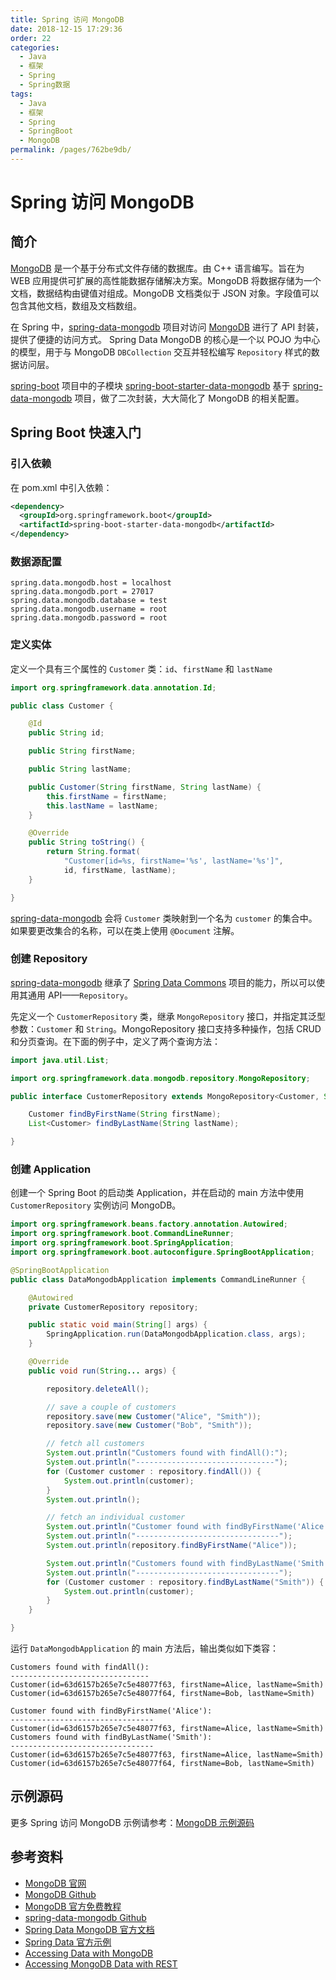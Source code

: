 ```yaml
---
title: Spring 访问 MongoDB
date: 2018-12-15 17:29:36
order: 22
categories:
  - Java
  - 框架
  - Spring
  - Spring数据
tags:
  - Java
  - 框架
  - Spring
  - SpringBoot
  - MongoDB
permalink: /pages/762be9db/
---
```


# Spring 访问 MongoDB

## 简介

[MongoDB](https://www.mongodb.org/) 是一个基于分布式文件存储的数据库。由 C++ 语言编写。旨在为 WEB 应用提供可扩展的高性能数据存储解决方案。MongoDB 将数据存储为一个文档，数据结构由键值对组成。MongoDB 文档类似于 JSON 对象。字段值可以包含其他文档，数组及文档数组。

在 Spring 中，[spring-data-mongodb](https://github.com/spring-projects/spring-data-mongodb) 项目对访问 [MongoDB](https://www.mongodb.org/) 进行了 API 封装，提供了便捷的访问方式。 Spring Data MongoDB 的核心是一个以 POJO 为中心的模型，用于与 MongoDB `DBCollection` 交互并轻松编写 `Repository` 样式的数据访问层。

[spring-boot](https://github.com/spring-projects/spring-boot) 项目中的子模块 [spring-boot-starter-data-mongodb](https://github.com/spring-projects/spring-boot/tree/main/spring-boot-project/spring-boot-starters/spring-boot-starter-data-mongodb) 基于 [spring-data-mongodb](https://github.com/spring-projects/spring-data-mongodb) 项目，做了二次封装，大大简化了 MongoDB 的相关配置。

## Spring Boot 快速入门

### 引入依赖

在 pom.xml 中引入依赖：

```xml
<dependency>
  <groupId>org.springframework.boot</groupId>
  <artifactId>spring-boot-starter-data-mongodb</artifactId>
</dependency>
```

### 数据源配置

```properties
spring.data.mongodb.host = localhost
spring.data.mongodb.port = 27017
spring.data.mongodb.database = test
spring.data.mongodb.username = root
spring.data.mongodb.password = root
```

### 定义实体

定义一个具有三个属性的 `Customer` 类：`id`、`firstName` 和 `lastName`

```java
import org.springframework.data.annotation.Id;

public class Customer {

    @Id
    public String id;

    public String firstName;

    public String lastName;

    public Customer(String firstName, String lastName) {
        this.firstName = firstName;
        this.lastName = lastName;
    }

    @Override
    public String toString() {
        return String.format(
            "Customer[id=%s, firstName='%s', lastName='%s']",
            id, firstName, lastName);
    }

}
```

[spring-data-mongodb](https://github.com/spring-projects/spring-data-mongodb) 会将 `Customer` 类映射到一个名为 `customer` 的集合中。如果要更改集合的名称，可以在类上使用 `@Document` 注解。

### 创建 Repository

[spring-data-mongodb](https://github.com/spring-projects/spring-data-mongodb) 继承了 [Spring Data Commons](https://github.com/spring-projects/spring-data-commons) 项目的能力，所以可以使用其通用 API——`Repository`。

先定义一个 `CustomerRepository` 类，继承 `MongoRepository` 接口，并指定其泛型参数：`Customer` 和 `String`。MongoRepository 接口支持多种操作，包括 CRUD 和分页查询。在下面的例子中，定义了两个查询方法：

```java
import java.util.List;

import org.springframework.data.mongodb.repository.MongoRepository;

public interface CustomerRepository extends MongoRepository<Customer, String> {

    Customer findByFirstName(String firstName);
    List<Customer> findByLastName(String lastName);

}
```

### 创建 Application

创建一个 Spring Boot 的启动类 Application，并在启动的 main 方法中使用 `CustomerRepository` 实例访问 MongoDB。

```java
import org.springframework.beans.factory.annotation.Autowired;
import org.springframework.boot.CommandLineRunner;
import org.springframework.boot.SpringApplication;
import org.springframework.boot.autoconfigure.SpringBootApplication;

@SpringBootApplication
public class DataMongodbApplication implements CommandLineRunner {

    @Autowired
    private CustomerRepository repository;

    public static void main(String[] args) {
        SpringApplication.run(DataMongodbApplication.class, args);
    }

    @Override
    public void run(String... args) {

        repository.deleteAll();

        // save a couple of customers
        repository.save(new Customer("Alice", "Smith"));
        repository.save(new Customer("Bob", "Smith"));

        // fetch all customers
        System.out.println("Customers found with findAll():");
        System.out.println("-------------------------------");
        for (Customer customer : repository.findAll()) {
            System.out.println(customer);
        }
        System.out.println();

        // fetch an individual customer
        System.out.println("Customer found with findByFirstName('Alice'):");
        System.out.println("--------------------------------");
        System.out.println(repository.findByFirstName("Alice"));

        System.out.println("Customers found with findByLastName('Smith'):");
        System.out.println("--------------------------------");
        for (Customer customer : repository.findByLastName("Smith")) {
            System.out.println(customer);
        }
    }

}
```

运行 `DataMongodbApplication` 的 main 方法后，输出类似如下类容：

```
Customers found with findAll():
-------------------------------
Customer(id=63d6157b265e7c5e48077f63, firstName=Alice, lastName=Smith)
Customer(id=63d6157b265e7c5e48077f64, firstName=Bob, lastName=Smith)

Customer found with findByFirstName('Alice'):
--------------------------------
Customer(id=63d6157b265e7c5e48077f63, firstName=Alice, lastName=Smith)
Customers found with findByLastName('Smith'):
--------------------------------
Customer(id=63d6157b265e7c5e48077f63, firstName=Alice, lastName=Smith)
Customer(id=63d6157b265e7c5e48077f64, firstName=Bob, lastName=Smith)
```

## 示例源码

更多 Spring 访问 MongoDB 示例请参考：[MongoDB 示例源码](https://github.com/dunwu/spring-tutorial/tree/master/codes/data/nosql/mongodb)

## 参考资料

- [MongoDB 官网](https://www.mongodb.com/)
- [MongoDB Github](https://github.com/mongodb/mongo)
- [MongoDB 官方免费教程](https://university.mongodb.com/)
- [spring-data-mongodb Github](https://github.com/spring-projects/spring-data-mongodb)
- [Spring Data MongoDB 官方文档](https://docs.spring.io/spring-data/mongodb/docs/current/reference/html/)
- [Spring Data 官方示例](https://github.com/spring-projects/spring-data-examples/)
- [Accessing Data with MongoDB](https://spring.io/guides/gs/accessing-data-mongodb/)
- [Accessing MongoDB Data with REST](https://spring.io/guides/gs/accessing-mongodb-data-rest/)